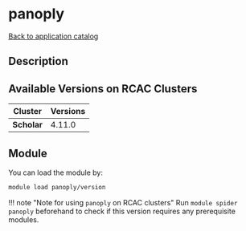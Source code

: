 # panoply

[Back to application catalog](../app_catalog.md)

## Description


## Available Versions on RCAC Clusters
|Cluster|Versions|
|---|---|
|**Scholar**|4.11.0|

## Module
You can load the module by:

```bash
module load panoply/version
```

!!! note "Note for using `panoply` on RCAC clusters"
    Run `module spider panoply` beforehand to check if this version requires any prerequisite modules.
